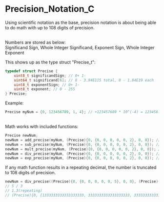 # Precision_Notation_C
Using scientific notation as the base, precision notation is about being able to do math with up to 108 digits of precision.

\
Numbers are stored as below:\
Significand Sign, Whole Integer Significand, Exponent Sign, Whole Integer Exponent

This shows up as the type struct "Precise_t":
```C
typedef struct Precise {
    uint8_t significandSign; // 0+ 1-
    uint64_t significand[6]; // 0 - 3.94E115 total, 0 - 1.84E19 each
    uint8_t exponentSign; // 0+ 1-
    uint8_t exponent; // 0 - 255
} Precise;
```

Example:
```C
Precise myNum = {0, 123456789, 1, 4}; // +123457689 * 10^(-4) = 123456.789
```

\
Math works with included functions:
```C
Precise newNum;
newNum = add_precise(myNum, (Precise){0, {0, 0, 0, 0, 0, 2}, 0, 0}); // 123456.789 + 2 = 123458.789
newNum = sub_precise(myNum, (Precise){0, {0, 0, 0, 0, 0, 2}, 0, 0}); // 123456.789 - 2 = 123454.789
newNum = mult_precise(myNum, (Precise){0, {0, 0, 0, 0, 0, 2}, 0, 0}); // 123456.789 * 2 = 246913.578
newNum = div_precise(myNum, (Precise){0, {0, 0, 0, 0, 0, 2}, 0, 0}); // 123456.789 / 2 = 61728.3945
newNum = exp_precise(myNum, (Precise){0, {0, 0, 0, 0, 0, 2}, 0, 0}); // 123456.789 ^ 2 = 15241578750.190521
```

If any math function results in a repeating decimal, the number is truncated to 108 digits of precision.
```C
newNum = div_precise((Precise){0, {0, 0, 0, 0, 0, 5}, 0, 0}, (Precise){0, {0, 0, 0, 0, 0, 3}, 0, 0});
// 5 / 3
// 1.3(repeating)
// (Precise){0, {1333333333333333333, 3333333333333333333, 3333333333333333333, 3333333333333333333, 3333333333333333333, 3333333333333333333}, 1, 113}
```

